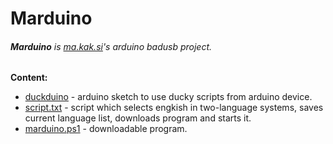 # Marduino 
###### **Marduino** is *[ma.kak.si](https://ma.kak.si)'s* arduino badusb project.

**Сontent:**
* [duckduino](https://github.com/Seytonic/Duckduino-microSD) - arduino sketch to use ducky scripts from arduino device.
* [script.txt](https://github.com/Mapagmataas1331/marduino/blob/main/script.txt) - script which selects engkish in two-language systems, saves current language list, downloads program and starts it.
* [marduino.ps1](https://github.com/Mapagmataas1331/marduino/blob/main/marduino.ps1) - downloadable program.
